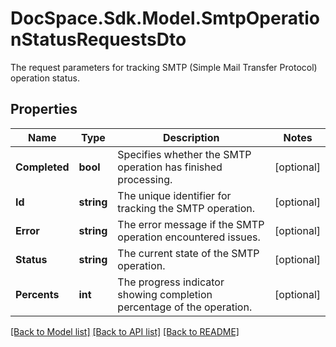 # DocSpace.Sdk.Model.SmtpOperationStatusRequestsDto
The request parameters for tracking SMTP (Simple Mail Transfer Protocol) operation status.

## Properties

Name | Type | Description | Notes
------------ | ------------- | ------------- | -------------
**Completed** | **bool** | Specifies whether the SMTP operation has finished processing. | [optional] 
**Id** | **string** | The unique identifier for tracking the SMTP operation. | [optional] 
**Error** | **string** | The error message if the SMTP operation encountered issues. | [optional] 
**Status** | **string** | The current state of the SMTP operation. | [optional] 
**Percents** | **int** | The progress indicator showing completion percentage of the operation. | [optional] 

[[Back to Model list]](../README.md#documentation-for-models) [[Back to API list]](../README.md#documentation-for-api-endpoints) [[Back to README]](../README.md)

